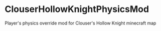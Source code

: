 # ClouserHollowKnightPhysicsMod
 Player's physics override mod for Clouser's Hollow Knight minecraft map
